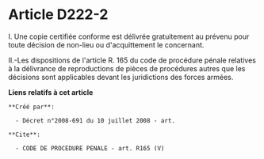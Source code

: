 # Article D222-2

I. Une copie certifiée conforme est délivrée gratuitement au prévenu pour toute décision de non-lieu ou d'acquittement le
concernant. 

II.-Les dispositions de l'article R. 165 du code de procédure pénale relatives à la délivrance de reproductions de pièces de
procédures autres que les décisions sont applicables devant les juridictions des forces armées.

**Liens relatifs à cet article**

	**Créé par**:

	  - Décret n°2008-691 du 10 juillet 2008 - art.

	**Cite**:

	  - CODE DE PROCEDURE PENALE - art. R165 (V)
